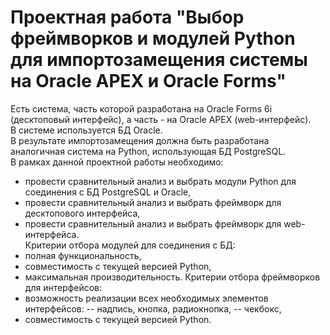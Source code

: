 # Проектная работа "Выбор фреймворков и модулей Python для импортозамещения системы на Oracle APEX и Oracle Forms" #
Есть система, часть которой разработана на Oracle Forms 6i (десктоповый интерфейс), а часть - на Oracle APEX (web-интерфейс).   
В системе используется БД Oracle.   
В результате импортозамещения должна быть разработана аналогичная система на Python, использующая БД PostgreSQL.   
В рамках данной проектной работы необходимо:   
- провести сравнительный анализ и выбрать модули Python для соединения с БД PostgreSQL и Oracle,   
- провести сравнительный анализ и выбрать фреймворк для десктопового интерфейса,   
- провести сравнительный анализ и выбрать фреймворк для web-интерфейса.   
Критерии отбора модулей для соединения с БД:
- полная функциональность,
- совместимость с текущей версией Python,
- максимальная производительность.
Критерии отбора фреймворков для интерфейсов:
- возможность реализации всех необходимых элементов интерфейсов:
-- надпись, кнопка, радиокнопка,
-- чекбокс,
- совместимость с текущей версией Python.
